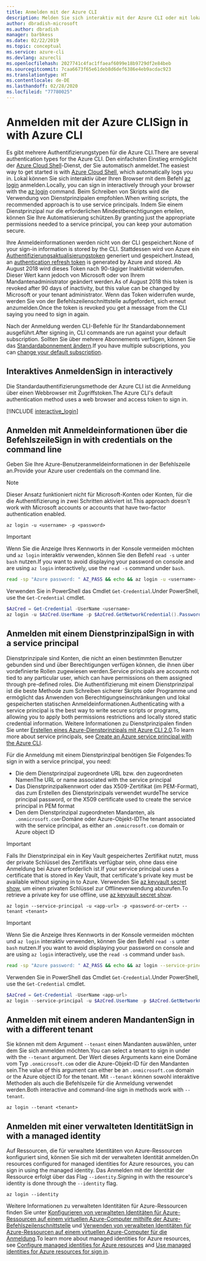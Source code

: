 ```yaml
---
title: Anmelden mit der Azure CLI
description: Melden Sie sich interaktiv mit der Azure CLI oder mit lokalen Anmeldeinformationen an.
author: dbradish-microsoft
ms.author: dbradish
manager: barbkess
ms.date: 02/22/2019
ms.topic: conceptual
ms.service: azure-cli
ms.devlang: azurecli
ms.openlocfilehash: 2027741c4fac1ffaeaf6099e18b9729df2e84beb
ms.sourcegitcommit: 7caa6673f65e61deb8d6def6386e4eb9acdac923
ms.translationtype: HT
ms.contentlocale: de-DE
ms.lasthandoff: 02/28/2020
ms.locfileid: "77780025"
---
```

# <a name="sign-in-with-azure-cli"></a><span data-ttu-id="a76f2-103">Anmelden mit der Azure CLI</span><span class="sxs-lookup"><span data-stu-id="a76f2-103">Sign in with Azure CLI</span></span> 

<span data-ttu-id="a76f2-104">Es gibt mehrere Authentifizierungstypen für die Azure CLI.</span><span class="sxs-lookup"><span data-stu-id="a76f2-104">There are several authentication types for the Azure CLI.</span></span> <span data-ttu-id="a76f2-105">Den einfachsten Einstieg ermöglicht der [Azure Cloud Shell](/azure/cloud-shell/overview)-Dienst, der Sie automatisch anmeldet.</span><span class="sxs-lookup"><span data-stu-id="a76f2-105">The easiest way to get started is with [Azure Cloud Shell](/azure/cloud-shell/overview), which automatically logs you in.</span></span>
<span data-ttu-id="a76f2-106">Lokal können Sie sich interaktiv über Ihren Browser mit dem Befehl [az login](/cli/azure/reference-index#az-login) anmelden.</span><span class="sxs-lookup"><span data-stu-id="a76f2-106">Locally, you can sign in interactively through your browser with the [az login](/cli/azure/reference-index#az-login) command.</span></span> <span data-ttu-id="a76f2-107">Beim Schreiben von Skripts wird die Verwendung von Dienstprinzipalen empfohlen.</span><span class="sxs-lookup"><span data-stu-id="a76f2-107">When writing scripts, the recommended approach is to use service principals.</span></span> <span data-ttu-id="a76f2-108">Indem Sie einem Dienstprinzipal nur die erforderlichen Mindestberechtigungen erteilen, können Sie Ihre Automatisierung schützen.</span><span class="sxs-lookup"><span data-stu-id="a76f2-108">By granting just the appropriate permissions needed to a service principal, you can keep your automation secure.</span></span>

<span data-ttu-id="a76f2-109">Ihre Anmeldeinformationen werden nicht von der CLI gespeichert.</span><span class="sxs-lookup"><span data-stu-id="a76f2-109">None of your sign-in information is stored by the CLI.</span></span> <span data-ttu-id="a76f2-110">Stattdessen wird von Azure ein [Authentifizierungsaktualisierungstoken](https://docs.microsoft.com/azure/active-directory/develop/v1-id-and-access-tokens#refresh-tokens) generiert und gespeichert.</span><span class="sxs-lookup"><span data-stu-id="a76f2-110">Instead, an [authentication refresh token](https://docs.microsoft.com/azure/active-directory/develop/v1-id-and-access-tokens#refresh-tokens) is generated by Azure and stored.</span></span> <span data-ttu-id="a76f2-111">Ab August 2018 wird dieses Token nach 90-tägiger Inaktivität widerrufen. Dieser Wert kann jedoch von Microsoft oder von Ihrem Mandantenadministrator geändert werden.</span><span class="sxs-lookup"><span data-stu-id="a76f2-111">As of August 2018 this token is revoked after 90 days of inactivity, but this value can be changed by Microsoft or your tenant administrator.</span></span> <span data-ttu-id="a76f2-112">Wenn das Token widerrufen wurde, werden Sie von der Befehlszeilenschnittstelle aufgefordert, sich erneut anzumelden.</span><span class="sxs-lookup"><span data-stu-id="a76f2-112">Once the token is revoked you get a message from the CLI saying you need to sign in again.</span></span>

<span data-ttu-id="a76f2-113">Nach der Anmeldung werden CLI-Befehle für Ihr Standardabonnement ausgeführt.</span><span class="sxs-lookup"><span data-stu-id="a76f2-113">After signing in, CLI commands are run against your default subscription.</span></span> <span data-ttu-id="a76f2-114">Sollten Sie über mehrere Abonnements verfügen, können Sie das [Standardabonnement ändern](manage-azure-subscriptions-azure-cli.md).</span><span class="sxs-lookup"><span data-stu-id="a76f2-114">If you have multiple subscriptions, you can [change your default subscription](manage-azure-subscriptions-azure-cli.md).</span></span>

## <a name="sign-in-interactively"></a><span data-ttu-id="a76f2-115">Interaktives Anmelden</span><span class="sxs-lookup"><span data-stu-id="a76f2-115">Sign in interactively</span></span>

<span data-ttu-id="a76f2-116">Die Standardauthentifizierungsmethode der Azure CLI ist die Anmeldung über einen Webbrowser mit Zugriffstoken.</span><span class="sxs-lookup"><span data-stu-id="a76f2-116">The Azure CLI's default authentication method uses a web browser and access token to sign in.</span></span>

[!INCLUDE [interactive_login](includes/interactive-login.md)]

## <a name="sign-in-with-credentials-on-the-command-line"></a><span data-ttu-id="a76f2-117">Anmelden mit Anmeldeinformationen über die Befehlszeile</span><span class="sxs-lookup"><span data-stu-id="a76f2-117">Sign in with credentials on the command line</span></span>

<span data-ttu-id="a76f2-118">Geben Sie Ihre Azure-Benutzeranmeldeinformationen in der Befehlszeile an.</span><span class="sxs-lookup"><span data-stu-id="a76f2-118">Provide your Azure user credentials on the command line.</span></span>

> [!Note]
> <span data-ttu-id="a76f2-119">Dieser Ansatz funktioniert nicht für Microsoft-Konten oder Konten, für die die Authentifizierung in zwei Schritten aktiviert ist.</span><span class="sxs-lookup"><span data-stu-id="a76f2-119">This approach doesn't work with Microsoft accounts or accounts that have two-factor authentication enabled.</span></span>

```azurecli-interactive
az login -u <username> -p <password>
```

> [!IMPORTANT]
> <span data-ttu-id="a76f2-120">Wenn Sie die Anzeige Ihres Kennworts in der Konsole vermeiden möchten und `az login` interaktiv verwenden, können Sie den Befehl `read -s` unter `bash` nutzen.</span><span class="sxs-lookup"><span data-stu-id="a76f2-120">If you want to avoid displaying your password on console and are using `az login` interactively, use the `read -s` command under `bash`.</span></span>
>
> ```bash
> read -sp "Azure password: " AZ_PASS && echo && az login -u <username> -p $AZ_PASS
> ```
>
> <span data-ttu-id="a76f2-121">Verwenden Sie in PowerShell das Cmdlet `Get-Credential`.</span><span class="sxs-lookup"><span data-stu-id="a76f2-121">Under PowerShell, use the `Get-Credential` cmdlet.</span></span>
>
> ```powershell
> $AzCred = Get-Credential -UserName <username>
> az login -u $AzCred.UserName -p $AzCred.GetNetworkCredential().Password
> ```

## <a name="sign-in-with-a-service-principal"></a><span data-ttu-id="a76f2-122">Anmelden mit einem Dienstprinzipal</span><span class="sxs-lookup"><span data-stu-id="a76f2-122">Sign in with a service principal</span></span>

<span data-ttu-id="a76f2-123">Dienstprinzipale sind Konten, die nicht an einen bestimmten Benutzer gebunden sind und über Berechtigungen verfügen können, die ihnen über vordefinierte Rollen zugewiesen werden.</span><span class="sxs-lookup"><span data-stu-id="a76f2-123">Service principals are accounts not tied to any particular user, which can have permissions on them assigned through pre-defined roles.</span></span> <span data-ttu-id="a76f2-124">Die Authentifizierung mit einem Dienstprinzipal ist die beste Methode zum Schreiben sicherer Skripts oder Programme und ermöglicht das Anwenden von Berechtigungseinschränkungen und lokal gespeicherten statischen Anmeldeinformationen.</span><span class="sxs-lookup"><span data-stu-id="a76f2-124">Authenticating with a service principal is the best way to write secure scripts or programs, allowing you to apply both permissions restrictions and locally stored static credential information.</span></span> <span data-ttu-id="a76f2-125">Weitere Informationen zu Dienstprinzipalen finden Sie unter [Erstellen eines Azure-Dienstprinzipals mit Azure CLI 2.0](create-an-azure-service-principal-azure-cli.md).</span><span class="sxs-lookup"><span data-stu-id="a76f2-125">To learn more about service principals, see [Create an Azure service principal with the Azure CLI](create-an-azure-service-principal-azure-cli.md).</span></span>

<span data-ttu-id="a76f2-126">Für die Anmeldung mit einem Dienstprinzipal benötigen Sie Folgendes:</span><span class="sxs-lookup"><span data-stu-id="a76f2-126">To sign in with a service principal, you need:</span></span>

* <span data-ttu-id="a76f2-127">Die dem Dienstprinzipal zugeordnete URL bzw. den zugeordneten Namen</span><span class="sxs-lookup"><span data-stu-id="a76f2-127">The URL or name associated with the service principal</span></span>
* <span data-ttu-id="a76f2-128">Das Dienstprinzipalkennwort oder das X509-Zertifikat (im PEM-Format), das zum Erstellen des Dienstprinzipals verwendet wurde</span><span class="sxs-lookup"><span data-stu-id="a76f2-128">The service principal password, or the X509 certificate used to create the service principal in PEM format</span></span>
* <span data-ttu-id="a76f2-129">Den dem Dienstprinzipal zugeordneten Mandanten, als `.onmicrosoft.com`-Domäne oder Azure-Objekt-ID</span><span class="sxs-lookup"><span data-stu-id="a76f2-129">The tenant associated with the service principal, as either an `.onmicrosoft.com` domain or Azure object ID</span></span>

> [!IMPORTANT]
>
> <span data-ttu-id="a76f2-130">Falls Ihr Dienstprinzipal ein in Key Vault gespeichertes Zertifikat nutzt, muss der private Schlüssel des Zertifikats verfügbar sein, ohne dass eine Anmeldung bei Azure erforderlich ist.</span><span class="sxs-lookup"><span data-stu-id="a76f2-130">If your service principal uses a certificate that is stored in Key Vault, that certificate's private key must be available without signing in to Azure.</span></span> <span data-ttu-id="a76f2-131">Verwenden Sie [az keyvault secret show](/cli/azure/keyvault/secret), um einen privaten Schlüssel zur Offlineverwendung abzurufen.</span><span class="sxs-lookup"><span data-stu-id="a76f2-131">To retrieve a private key for use offline, use [az keyvault secret show](/cli/azure/keyvault/secret).</span></span>

```azurecli-interactive
az login --service-principal -u <app-url> -p <password-or-cert> --tenant <tenant>
```

> [!IMPORTANT]
> <span data-ttu-id="a76f2-132">Wenn Sie die Anzeige Ihres Kennworts in der Konsole vermeiden möchten und `az login` interaktiv verwenden, können Sie den Befehl `read -s` unter `bash` nutzen.</span><span class="sxs-lookup"><span data-stu-id="a76f2-132">If you want to avoid displaying your password on console and are using `az login` interactively, use the `read -s` command under `bash`.</span></span>
>
> ```bash
> read -sp "Azure password: " AZ_PASS && echo && az login --service-principal -u <app-url> -p $AZ_PASS --tenant <tenant>
> ```
>
> <span data-ttu-id="a76f2-133">Verwenden Sie in PowerShell das Cmdlet `Get-Credential`.</span><span class="sxs-lookup"><span data-stu-id="a76f2-133">Under PowerShell, use the `Get-Credential` cmdlet.</span></span>
>
> ```powershell
> $AzCred = Get-Credential -UserName <app-url>
> az login --service-principal -u $AzCred.UserName -p $AzCred.GetNetworkCredential().Password --tenant <tenant>
> ```

## <a name="sign-in-with-a-different-tenant"></a><span data-ttu-id="a76f2-134">Anmelden mit einem anderen Mandanten</span><span class="sxs-lookup"><span data-stu-id="a76f2-134">Sign in with a different tenant</span></span>

<span data-ttu-id="a76f2-135">Sie können mit dem Argument `--tenant` einen Mandanten auswählen, unter dem Sie sich anmelden möchten.</span><span class="sxs-lookup"><span data-stu-id="a76f2-135">You can select a tenant to sign in under with the `--tenant` argument.</span></span> <span data-ttu-id="a76f2-136">Der Wert dieses Arguments kann eine Domäne vom Typ `.onmicrosoft.com` oder die Azure-Objekt-ID für den Mandanten sein.</span><span class="sxs-lookup"><span data-stu-id="a76f2-136">The value of this argument can either be an `.onmicrosoft.com` domain or the Azure object ID for the tenant.</span></span> <span data-ttu-id="a76f2-137">Mit `--tenant` können sowohl interaktive Methoden als auch die Befehlszeile für die Anmeldung verwendet werden.</span><span class="sxs-lookup"><span data-stu-id="a76f2-137">Both interactive and command-line sign in methods work with `--tenant`.</span></span>

```azurecli-interactive
az login --tenant <tenant>
```

## <a name="sign-in-with-a-managed-identity"></a><span data-ttu-id="a76f2-138">Anmelden mit einer verwalteten Identität</span><span class="sxs-lookup"><span data-stu-id="a76f2-138">Sign in with a managed identity</span></span>

<span data-ttu-id="a76f2-139">Auf Ressourcen, die für verwaltete Identitäten von Azure-Ressourcen konfiguriert sind, können Sie sich mit der verwalteten Identität anmelden.</span><span class="sxs-lookup"><span data-stu-id="a76f2-139">On resources configured for managed identities for Azure resources, you can sign in using the managed identity.</span></span> <span data-ttu-id="a76f2-140">Das Anmelden mit der Identität der Ressource erfolgt über das Flag `--identity`.</span><span class="sxs-lookup"><span data-stu-id="a76f2-140">Signing in with the resource's identity is done through the `--identity` flag.</span></span>

```azurecli-interactive
az login --identity
```

<span data-ttu-id="a76f2-141">Weitere Informationen zu verwalteten Identitäten für Azure-Ressourcen finden Sie unter [Konfigurieren von verwalteten Identitäten für Azure-Ressourcen auf einem virtuellen Azure-Computer mithilfe der Azure-Befehlszeilenschnittstelle](https://docs.microsoft.com/azure/active-directory/managed-identities-azure-resources/qs-configure-cli-windows-vm) und [Verwenden von verwalteten Identitäten für Azure-Ressourcen auf einem virtuellen Azure-Computer für die Anmeldung](https://docs.microsoft.com/azure/active-directory/managed-identities-azure-resources/how-to-use-vm-sign-in).</span><span class="sxs-lookup"><span data-stu-id="a76f2-141">To learn more about managed identities for Azure resources, see [Configure managed identities for Azure resources](https://docs.microsoft.com/azure/active-directory/managed-identities-azure-resources/qs-configure-cli-windows-vm) and [Use managed identities for Azure resources for sign in](https://docs.microsoft.com/azure/active-directory/managed-identities-azure-resources/how-to-use-vm-sign-in).</span></span>
